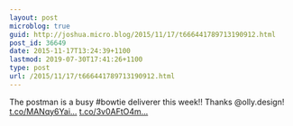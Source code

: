 ```yaml
---
layout: post
microblog: true
guid: http://joshua.micro.blog/2015/11/17/t666441789713190912.html
post_id: 36649
date: 2015-11-17T13:24:39+1100
lastmod: 2019-07-30T17:41:26+1100
type: post
url: /2015/11/17/t666441789713190912.html
---
```

The postman is a busy #bowtie deliverer this week!! Thanks @olly.design! [t.co/MANqy6Yai...](https://t.co/MANqy6Yai9) [t.co/3v0AFtO4m...](https://t.co/3v0AFtO4mo)
